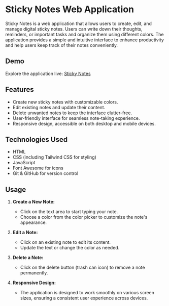 # Sticky Notes Web Application

Sticky Notes is a web application that allows users to create, edit, and manage digital sticky notes. Users can write down their thoughts, reminders, or important tasks and organize them using different colors. The application provides a simple and intuitive interface to enhance productivity and help users keep track of their notes conveniently.

## Demo

Explore the application live: [Sticky Notes](https://sticky-notes-by-saiful.netlify.app/)

## Features

- Create new sticky notes with customizable colors.
- Edit existing notes and update their content.
- Delete unwanted notes to keep the interface clutter-free.
- User-friendly interface for seamless note-taking experience.
- Responsive design, accessible on both desktop and mobile devices.

## Technologies Used

- HTML
- CSS (including Tailwind CSS for styling)
- JavaScript
- Font Awesome for icons
- Git & GitHub for version control

## Usage

1. **Create a New Note:**
   - Click on the text area to start typing your note.
   - Choose a color from the color picker to customize the note's appearance.

2. **Edit a Note:**
   - Click on an existing note to edit its content.
   - Update the text or change the color as needed.

3. **Delete a Note:**
   - Click on the delete button (trash can icon) to remove a note permanently.

4. **Responsive Design:**
   - The application is designed to work smoothly on various screen sizes, ensuring a consistent user experience across devices.
